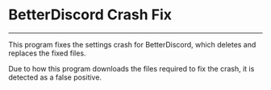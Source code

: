 # BetterDiscord Crash Fix
---

This program fixes the settings crash for BetterDiscord, which deletes and replaces the fixed files.

Due to how this program downloads the files required to fix the crash, it is detected as a false positive.
